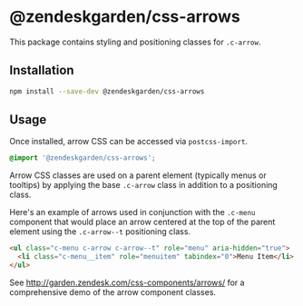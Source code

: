 # @zendeskgarden/css-arrows

This package contains styling and positioning classes for `.c-arrow`.

## Installation

```sh
npm install --save-dev @zendeskgarden/css-arrows
```

## Usage

Once installed, arrow CSS can be accessed via `postcss-import`.

```css
@import '@zendeskgarden/css-arrows';
```

Arrow CSS classes are used on a parent element (typically menus or
tooltips) by applying the base `.c-arrow` class in addition to a
positioning class.

Here's an example of arrows used in conjunction with the `.c-menu`
component that would place an arrow centered at the top of the parent
element using the `.c-arrow--t` positioning class.

```html
<ul class="c-menu c-arrow c-arrow--t" role="menu" aria-hidden="true">
  <li class="c-menu__item" role="menuitem" tabindex="0">Menu Item</li>
</ul>
```

See http://garden.zendesk.com/css-components/arrows/ for a comprehensive
demo of the arrow component classes.
